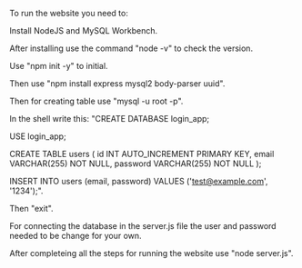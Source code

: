 To run the website you need to:

Install NodeJS and MySQL Workbench.

After installing use the command "node -v" to check the version.

Use "npm init -y" to initial.

Then use "npm install express mysql2 body-parser uuid".

Then for creating table use "mysql -u root -p".

In the shell write this: 
"CREATE DATABASE login_app;

USE login_app;

CREATE TABLE users (
  id INT AUTO_INCREMENT PRIMARY KEY,
  email VARCHAR(255) NOT NULL,
  password VARCHAR(255) NOT NULL
);

INSERT INTO users (email, password) VALUES ('test@example.com', '1234');".

Then "exit".

For connecting the database in the server.js file the user and password needed to be change for your own.

After completeing all the steps for running the website use "node server.js".
